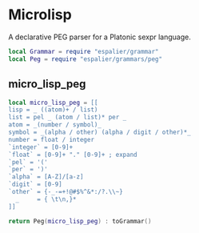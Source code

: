 # Microlisp


A declarative PEG parser for a Platonic sexpr language.

```lua
local Grammar = require "espalier/grammar"
local Peg = require "espalier/grammars/peg"
```
## micro_lisp_peg

```lua
local micro_lisp_peg = [[
lisp = _ ((atom)+ / list)
list = pel _ (atom / list)* per _
atom = _(number / symbol)_
symbol = _(alpha / other) (alpha / digit / other)*_
number = float / integer
`integer` = [0-9]+
`float` = [0-9]+ "." [0-9]+ ; expand
`pel` = '('
`per` = ')'
`alpha` = [A-Z]/[a-z]
`digit` = [0-9]
`other` = {-_-=+!@#$%^&*:/?.\\~}
  _     = { \t\n,}*
]]
```
```lua
return Peg(micro_lisp_peg) : toGrammar()
```
